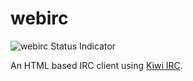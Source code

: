 # webirc
![webirc Status Indicator](https://argocd.hashbang.sh/api/badge?name=webirc)

An HTML based IRC client using [Kiwi IRC](https://kiwiirc.com/).
